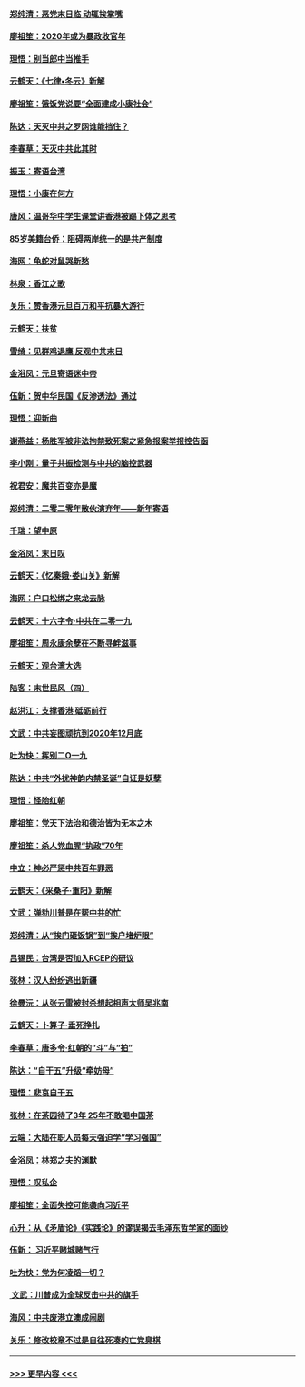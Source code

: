 #### [郑纯清：恶党末日临 动辄挨掌嘴](../pages/nsc993/n11769356.md?t=01052101) 
#### [廖祖笙：2020年或为暴政收官年](../pages/nsc993/n11768216.md?t=01052101) 
#### [理悟：别当郎中当推手](../pages/nsc993/n11768243.md?t=01052101) 
#### [云鹤天：《七律▪冬云》新解](../pages/nsc993/n11768204.md?t=01052101) 
#### [廖祖笙：饿饭党说要“全面建成小康社会”](../pages/nsc993/n11767482.md?t=01052101) 
#### [陈达：天灭中共之罗网谁能挡住？](../pages/nsc993/n11767465.md?t=01052101) 
#### [李春草：天灭中共此其时](../pages/nsc993/n11767452.md?t=01052101) 
#### [振玉：寄语台湾](../pages/nsc993/n11767432.md?t=01052101) 
#### [理悟：小康在何方](../pages/nsc993/n11767394.md?t=01052101) 
#### [唐风：温哥华中学生课堂讲香港被踢下体之思考](../pages/nsc993/n11766848.md?t=01052101) 
#### [85岁美籍台侨：阻碍两岸统一的是共产制度](../pages/nsc993/n11765043.md?t=01052101) 
#### [海网：龟蛇对鼠哭新愁](../pages/nsc993/n11764895.md?t=01052101) 
#### [林泉：香江之歌](../pages/nsc993/n11764415.md?t=01052101) 
#### [关乐：赞香港元旦百万和平抗暴大游行](../pages/nsc993/n11764382.md?t=01052101) 
#### [云鹤天：扶贫](../pages/nsc993/n11764245.md?t=01052101) 
#### [雪绮：见群鸡退鹰  反观中共末日](../pages/nsc993/n11762112.md?t=01052101) 
#### [金浴凤：元旦寄语迷中帝](../pages/nsc993/n11761788.md?t=01052101) 
#### [伍新：贺中华民国《反渗透法》通过](../pages/nsc993/n11761994.md?t=01052101) 
#### [理悟：迎新曲](../pages/nsc993/n11761152.md?t=01052101) 
#### [谢燕益：杨胜军被非法拘禁致死案之紧急报案举报控告函](../pages/nsc993/n11756134.md?t=01052101) 
#### [李小刚：量子共振检测与中共的脑控武器](../pages/nsc993/n11754518.md?t=01052101) 
#### [祝君安：魔共百变亦是魔](../pages/nsc993/n11754469.md?t=01052101) 
#### [郑纯清：二零二零年散伙演弃年——新年寄语](../pages/nsc993/n11754195.md?t=01052101) 
#### [千瑞：望中原](../pages/nsc993/n11754159.md?t=01052101) 
#### [金浴凤：末日叹](../pages/nsc993/n11752359.md?t=01052101) 
#### [云鹤天：《忆秦娥‧娄山关》新解](../pages/nsc993/n11752348.md?t=01052101) 
#### [海网：户口松绑之来龙去脉](../pages/nsc993/n11752328.md?t=01052101) 
#### [云鹤天：十六字令‧中共在二零一九](../pages/nsc993/n11752305.md?t=01052101) 
#### [廖祖笙：周永康余孽在不断寻衅滋事](../pages/nsc993/n11751013.md?t=01052101) 
#### [云鹤天：观台湾大选](../pages/nsc993/n11751007.md?t=01052101) 
#### [陆客：末世民风（四）](../pages/nsc993/n11749203.md?t=01052101) 
#### [赵洪江：支撑香港 砥砺前行](../pages/nsc993/n11748482.md?t=01052101) 
#### [文武：中共妄图顽抗到2020年12月底](../pages/nsc993/n11748446.md?t=01052101) 
#### [吐为快：挥别二O一九](../pages/nsc993/n11748411.md?t=01052101) 
#### [陈达：中共“外扰神韵内禁圣诞”自证是妖孽](../pages/nsc993/n11748226.md?t=01052101) 
#### [理悟：怪胎红朝](../pages/nsc993/n11748206.md?t=01052101) 
#### [廖祖笙：党天下法治和德治皆为无本之木](../pages/nsc993/n11748135.md?t=01052101) 
#### [廖祖笙：杀人党血腥“执政”70年](../pages/nsc993/n11745144.md?t=01052101) 
#### [中立：神必严惩中共百年罪恶](../pages/nsc993/n11744970.md?t=01052101) 
#### [云鹤天：《采桑子‧重阳》新解](../pages/nsc993/n11744948.md?t=01052101) 
#### [文武：弹劾川普是在帮中共的忙](../pages/nsc993/n11744758.md?t=01052101) 
#### [郑纯清：从“挨门砸饭锅”到“挨户堵炉眼”](../pages/nsc993/n11744745.md?t=01052101) 
#### [吕锡民：台湾是否加入RCEP的研议](../pages/nsc993/n11744701.md?t=01052101) 
#### [张林：汉人纷纷逃出新疆](../pages/nsc993/n11743530.md?t=01052101) 
#### [徐曼沅：从张云雷被封杀想起相声大师吴兆南](../pages/nsc993/n11741816.md?t=01052101) 
#### [云鹤天：卜算子‧垂死挣扎](../pages/nsc993/n11739956.md?t=01052101) 
#### [李春草：唐多令‧红朝的“斗”与“拍”](../pages/nsc993/n11739830.md?t=01052101) 
#### [陈达：“自干五”升级“牵妨母”](../pages/nsc993/n11739724.md?t=01052101) 
#### [理悟：悲哀自干五](../pages/nsc993/n11739547.md?t=01052101) 
#### [张林：在茶园待了3年 25年不敢喝中国茶](../pages/nsc993/n11739240.md?t=01052101) 
#### [云端：大陆在职人员每天强迫学“学习强国”](../pages/nsc993/n11738735.md?t=01052101) 
#### [金浴凤：林郑之夫的渊默](../pages/nsc993/n11737735.md?t=01052101) 
#### [理悟：叹私企](../pages/nsc993/n11737715.md?t=01052101) 
#### [廖祖笙：全面失控可能袭向习近平](../pages/nsc993/n11737704.md?t=01052101) 
#### [心升：从《矛盾论》《实践论》的谬误揭去毛泽东哲学家的面纱](../pages/nsc993/n11736962.md?t=01052101) 
#### [伍新： 习近平赌城赌气行](../pages/nsc993/n11736929.md?t=01052101) 
#### [吐为快：党为何凌蹈一切？](../pages/nsc993/n11736915.md?t=01052101) 
#### [ 文武：川普成为全球反击中共的旗手](../pages/nsc993/n11736882.md?t=01052101) 
#### [海风：中共废港立澳成闹剧](../pages/nsc993/n11735857.md?t=01052101) 
#### [关乐：修改校章不过是自往死凑的亡党臭棋](../pages/nsc993/n11735097.md?t=01052101) 

----
#### [ >>> 更早内容 <<< ](../indexes/nsc993-earlier.md)
